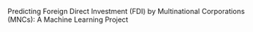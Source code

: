 Predicting Foreign Direct Investment (FDI) by Multinational Corporations (MNCs): A Machine Learning Project
